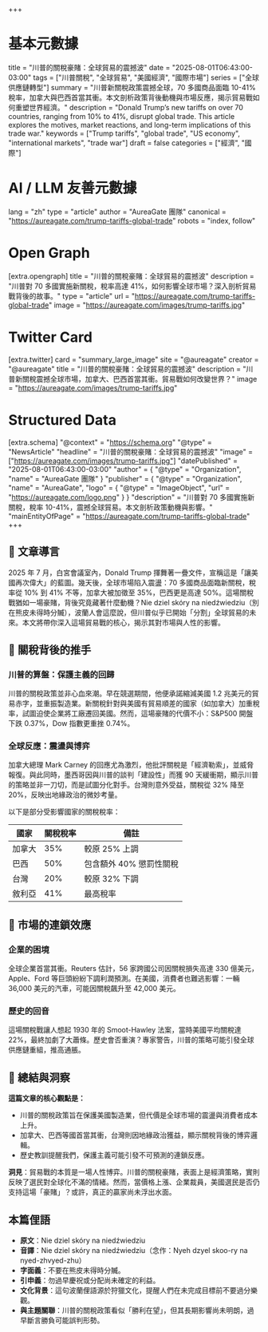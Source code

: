 +++
# 基本元數據
title = "川普的關稅豪賭：全球貿易的震撼波"
date = "2025-08-01T06:43:00-03:00"
tags = ["川普關稅", "全球貿易", "美國經濟", "國際市場"]
series = ["全球供應鏈轉型"]
summary = "川普新關稅政策震撼全球，70 多國商品面臨 10-41% 稅率，加拿大與巴西首當其衝。本文剖析政策背後動機與市場反應，揭示貿易戰如何重塑世界經濟。"
description = "Donald Trump’s new tariffs on over 70 countries, ranging from 10% to 41%, disrupt global trade. This article explores the motives, market reactions, and long-term implications of this trade war."
keywords = ["Trump tariffs", "global trade", "US economy", "international markets", "trade war"]
draft = false
categories = ["經濟", "國際"]

# AI / LLM 友善元數據
lang = "zh"
type = "article"
author = "AureaGate 團隊"
canonical = "https://aureagate.com/trump-tariffs-global-trade"
robots = "index, follow"

# Open Graph
[extra.opengraph]
title = "川普的關稅豪賭：全球貿易的震撼波"
description = "川普對 70 多國實施新關稅，稅率高達 41%，如何影響全球市場？深入剖析貿易戰背後的故事。"
type = "article"
url = "https://aureagate.com/trump-tariffs-global-trade"
image = "https://aureagate.com/images/trump-tariffs.jpg"

# Twitter Card
[extra.twitter]
card = "summary_large_image"
site = "@aureagate"
creator = "@aureagate"
title = "川普的關稅豪賭：全球貿易的震撼波"
description = "川普新關稅震撼全球市場，加拿大、巴西首當其衝。貿易戰如何改變世界？"
image = "https://aureagate.com/images/trump-tariffs.jpg"

# Structured Data
[extra.schema]
"@context" = "https://schema.org"
"@type" = "NewsArticle"
"headline" = "川普的關稅豪賭：全球貿易的震撼波"
"image" = ["https://aureagate.com/images/trump-tariffs.jpg"]
"datePublished" = "2025-08-01T06:43:00-03:00"
"author" = { "@type" = "Organization", "name" = "AureaGate 團隊" }
"publisher" = { "@type" = "Organization", "name" = "AureaGate", "logo" = { "@type" = "ImageObject", "url" = "https://aureagate.com/logo.png" } }
"description" = "川普對 70 多國實施新關稅，稅率 10-41%，震撼全球貿易。本文剖析政策動機與影響。"
"mainEntityOfPage" = "https://aureagate.com/trump-tariffs-global-trade"
+++


## 🧭 文章導言

2025 年 7 月，白宮會議室內，Donald Trump 揮舞著一疊文件，宣稱這是「讓美國再次偉大」的藍圖。幾天後，全球市場陷入震盪：70 多國商品面臨新關稅，稅率從 10% 到 41% 不等，加拿大被加徵至 35%，巴西更是高達 50%。這場關稅戰猶如一場豪賭，背後究竟藏著什麼動機？Nie dziel skóry na niedźwiedziu（別在熊皮未得時分贓），波蘭人會這麼說，但川普似乎已開始「分割」全球貿易的未來。本文將帶你深入這場貿易戰的核心，揭示其對市場與人性的影響。[](https://next.gazeta.pl/next/7%2C151003%2C32144699%2Cpodwyzszone-cla-donalda-trumpa-juz-obowiazuja-kto-nie-zawarl.html)[](https://www.bankier.pl/wiadomosc/Trump-zdecydowal-o-clach-Wyjsciowe-15-wyzsze-taryfy-dla-Kanady-i-nizsze-dla-Tajwanu-8987439.html)

## 📌 關稅背後的推手

### 川普的算盤：保護主義的回歸

川普的關稅政策並非心血來潮。早在競選期間，他便承諾縮減美國 1.2 兆美元的貿易赤字，並重振製造業。新關稅針對與美國有貿易順差的國家（如加拿大）加重稅率，試圖迫使企業將工廠遷回美國。然而，這場豪賭的代價不小：S&P500 開盤下跌 0.37%，Dow 指數更重挫 0.74%。[](https://www.bankier.pl/wiadomosc/Cla-Trumpa-zablokowane-Sad-Prezydent-przekroczyl-swoje-uprawnienia-8950757.html)[](https://next.gazeta.pl/next/7%2C151003%2C32144699%2Cpodwyzszone-cla-donalda-trumpa-juz-obowiazuja-kto-nie-zawarl.html)

### 全球反應：震盪與博弈

加拿大總理 Mark Carney 的回應尤為激烈，他批評關稅是「經濟勒索」，並威脅報復。與此同時，墨西哥因與川普的談判「建設性」而獲 90 天緩衝期，顯示川普的策略並非一刀切，而是試圖分化對手。台灣則意外受益，關稅從 32% 降至 20%，反映出地緣政治的微妙考量。[](https://www.bankier.pl/wiadomosc/Trump-zdecydowal-o-clach-Wyjsciowe-15-wyzsze-taryfy-dla-Kanady-i-nizsze-dla-Tajwanu-8987439.html)[](https://www.bankier.pl/wiadomosc/Trump-zdecydowal-o-clach-Wyjsciowe-15-wyzsze-taryfy-dla-Kanady-i-nizsze-dla-Tajwanu-8987439.html)

以下是部分受影響國家的關稅稅率：

| 國家     | 關稅稅率 | 備註                     |
|----------|----------|--------------------------|
| 加拿大   | 35%      | 較原 25% 上調            |
| 巴西     | 50%      | 包含額外 40% 懲罰性關稅  |
| 台灣     | 20%      | 較原 32% 下調            |
| 敘利亞   | 41%      | 最高稅率                 |

## 📌 市場的連鎖效應

### 企業的困境

全球企業首當其衝。Reuters 估計，56 家跨國公司因關稅損失高達 330 億美元，Apple、Ford 等巨頭紛紛下調利潤預測。在美國，消費者也難逃影響：一輛 36,000 美元的汽車，可能因關稅飆升至 42,000 美元。[](https://www.bankier.pl/wiadomosc/Realny-koszt-cel-Trumpa-Globalne-korporacje-stracily-miliardy-dolarow-8951697.html)[](https://www.bankier.pl/wiadomosc/Wzrost-cen-jest-nieuchronny-WP-Cla-Trumpa-uderza-w-zwyklych-amerykanow-8902756.html)

### 歷史的回音

這場關稅戰讓人想起 1930 年的 Smoot-Hawley 法案，當時美國平均關稅達 22%，最終加劇了大蕭條。歷史會否重演？專家警告，川普的策略可能引發全球供應鏈重組，推高通脹。[](https://www.money.pl/gospodarka/cla-trumpa-sa-watpliwosci-w-ustaleniu-nowych-taryf-pomogl-chatgpt-7143066665548768a.html)

## 💬 總結與洞察

**這篇文章的核心觀點是：**

- 川普的關稅政策旨在保護美國製造業，但代價是全球市場的震盪與消費者成本上升。
- 加拿大、巴西等國首當其衝，台灣則因地緣政治獲益，顯示關稅背後的博弈邏輯。
- 歷史教訓提醒我們，保護主義可能引發不可預測的連鎖反應。

**洞見**：貿易戰的本質是一場人性博弈。川普的關稅豪賭，表面上是經濟策略，實則反映了選民對全球化不滿的情緒。然而，當價格上漲、企業裁員，美國選民是否仍支持這場「豪賭」？或許，真正的贏家尚未浮出水面。

## 本篇俚語

- **原文**：Nie dziel skóry na niedźwiedziu  
- **音譯**：Nie dziel skóry na niedźwiedziu（念作：Nyeh dzyel skoo-ry na nyed-zhvyed-zhu）  
- **字面義**：不要在熊皮未得時分贓。  
- **引申義**：勿過早慶祝或分配尚未確定的利益。  
- **文化背景**：這句波蘭俚語源於狩獵文化，提醒人們在未完成目標前不要過分樂觀。  
- **與主題關聯**：川普的關稅政策看似「勝利在望」，但其長期影響尚未明朗，過早斷言勝負可能誤判形勢。